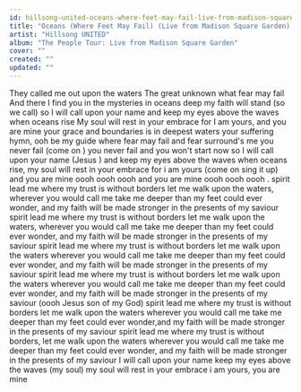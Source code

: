 ```yaml
---
id: hillsong-united-oceans-where-feet-may-fail-live-from-madison-square-garden-ft-taya
title: "Oceans (Where Feet May Fail) (Live from Madison Square Garden) ft. TAYA"
artist: "Hillsong UNITED"
album: "The People Tour: Live from Madison Square Garden"
cover: ""
created: ""
updated: ""
---
```


They called me out upon the waters
The great unknown what fear may fail
And there I find you in the mysteries in oceans deep my faith will stand
(so we call)
so I will call upon your name
and keep my eyes above the waves
    when oceans rise
My soul will rest in your embrace
     for
       I am yours, and you are mine
your grace and boundaries is in deepest waters
your suffering hymn,
 ooh be my guide
where fear may fail and fear surround's me you never fail
      (come on )
you never fail and you won't start now
  so I will call upon your name
     (Jesus )
      and keep my eyes above the waves when oceans rise, my soul will rest in    your embrace
       for i am yours (come on sing it up)   and you are mine
  oooh oooh oooh
and you are mine oooh oooh oooh
.
spirit lead me where my trust is without borders
let me walk upon the waters, wherever you would call me
take me deeper than my feet could ever wonder, and my faith will be made stronger
in the presents of my saviour
     spirit lead me where my trust is without borders
let me walk upon the waters, wherever you would call me
take me deeper than my feet could ever wonder, and my faith will be made stronger
in the presents of my saviour
   spirit lead me where my trust is without borders
let me walk upon the waters wherever you would call me
take me deeper than my feet could ever wonder, and my faith will be made stronger
in the presents of my saviour
     spirit lead me where my trust is without borders
let me walk upon the waters wherever you would call me
take me deeper than my feet could ever wonder, and my faith will be made stronger in the presents of my saviour
        (oooh Jesus son of my God)
   spirit lead me where my trust is without borders
let me walk upon the waters wherever you would call me
take me deeper than my feet could ever wonder,and my faith will be made stronger in the presents of my saviour
spirit lead me where my trust is without borders,
let me walk upon the waters wherever you would call me
take me deeper than my feet could ever wonder, and my faith will be made stronger in the presents of my saviour
 I will call upon your name
        keep my eyes above the waves
  (my soul)
       my soul will rest in your embrace
  i am yours, you are mine